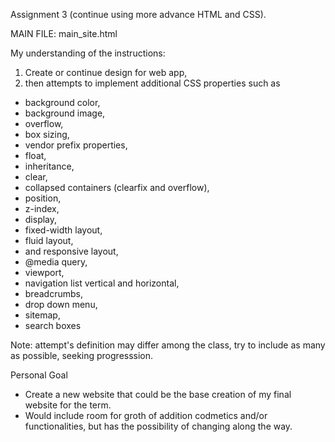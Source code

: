 Assignment 3 (continue using more advance HTML and CSS).

MAIN FILE: main_site.html

My understanding of the instructions:
1. Create or continue design for web app,
2. then attempts to implement additional CSS properties such as
  - background color, 
  - background image,
  - overflow,
  - box sizing,
  - vendor prefix properties,
  - float,
  - inheritance,
  - clear,
  - collapsed containers (clearfix and overflow),
  - position,
  - z-index,
  - display, 
  - fixed-width layout,
  - fluid layout,
  - and responsive layout,
  - @media query,
  - viewport, 
  - navigation list vertical and horizontal,
  - breadcrumbs,
  - drop down menu, 
  - sitemap,
  - search boxes
  
Note: attempt's definition may differ among the class, try to include as many as possible, seeking progresssion. 
  
Personal Goal
  - Create a new website that could be the base creation of my final website for the term. 
  - Would include room for groth of addition codmetics and/or functionalities, 
  but has the possibility of changing along the way.
